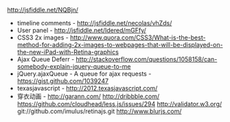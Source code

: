 http://jsfiddle.net/NQBjn/
- timeline comments - http://jsfiddle.net/necolas/vhZds/
- User panel        - http://jsfiddle.net/Idered/mGFfy/
- CSS3  2x images   - http://www.quora.com/CSS3/What-is-the-best-method-for-adding-2x-images-to-webpages-that-will-be-displayed-on-the-new-iPad-with-Retina-graphics
- Ajax Queue Deferr - http://stackoverflow.com/questions/1058158/can-somebody-explain-jquery-queue-to-me
- jQuery.ajaxQueue - A queue for ajax requests - https://gist.github.com/1039247
- texasjavascript -  http://2012.texasjavascript.com/
- 穿衣动画 -  http://garann.com/
http://dribbble.com/
https://github.com/cloudhead/less.js/issues/294
http://validator.w3.org/
git://github.com/imulus/retinajs.git
http://www.blurjs.com/
